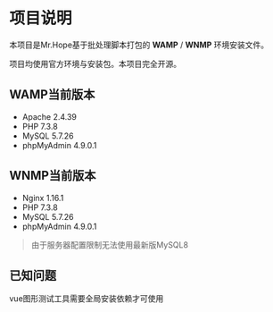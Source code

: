 # 项目说明

本项目是Mr.Hope基于批处理脚本打包的 **WAMP** / **WNMP** 环境安装文件。

项目均使用官方环境与安装包。本项目完全开源。

## WAMP当前版本

- Apache 2.4.39
- PHP 7.3.8
- MySQL 5.7.26
- phpMyAdmin 4.9.0.1

## WNMP当前版本

- Nginx 1.16.1
- PHP 7.3.8
- MySQL 5.7.26
- phpMyAdmin 4.9.0.1

> 由于服务器配置限制无法使用最新版MySQL8

## 已知问题

vue图形测试工具需要全局安装依赖才可使用
